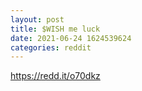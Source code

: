 ```yaml
--- 
layout: post 
title: $WISH me luck 
date: 2021-06-24 1624539624 
categories: reddit 
--- 
```

https://redd.it/o70dkz